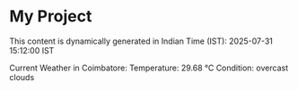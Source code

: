 # My Project

This content is dynamically generated in Indian Time (IST): 2025-07-31 15:12:00 IST


Current Weather in Coimbatore:
Temperature: 29.68 °C
Condition: overcast clouds
